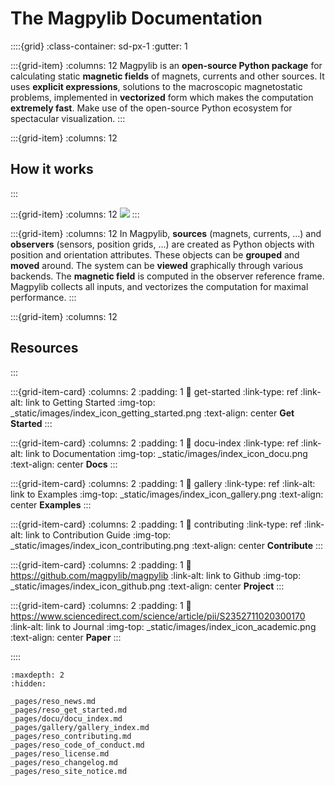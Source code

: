 # The Magpylib Documentation

::::{grid}
:class-container: sd-px-1
:gutter: 1

:::{grid-item}
:columns: 12
Magpylib is an **open-source Python package** for calculating static **magnetic fields** of magnets, currents and other sources. It uses **explicit expressions**, solutions to the macroscopic magnetostatic problems, implemented in **vectorized** form which makes the computation **extremely fast**. Make use of the open-source Python ecosystem for spectacular visualization.
:::

:::{grid-item}
:columns: 12
<div class="sectiontext">
<h2>How it works</h2>
</div>
:::

:::{grid-item}
:columns: 12
![](_static/images/index_flowchart.png)
:::

:::{grid-item}
:columns: 12
In Magpylib, **sources** (magnets, currents, ...) and **observers** (sensors, position grids, ...) are created as Python objects with position and orientation attributes. These objects can be **grouped** and **moved** around. The system can be **viewed** graphically through various backends. The **magnetic field** is computed in the observer reference frame. Magpylib collects all inputs, and vectorizes the computation for maximal performance.
:::

:::{grid-item}
:columns: 12
<div class="sectiontext">
<h2>Resources</h2>
</div>
:::

:::{grid-item-card}
:columns: 2
:padding: 1
:link: get-started
:link-type: ref
:link-alt: link to Getting Started
:img-top: _static/images/index_icon_getting_started.png
:text-align: center
**Get Started**
:::

:::{grid-item-card}
:columns: 2
:padding: 1
:link: docu-index
:link-type: ref
:link-alt: link to Documentation
:img-top: _static/images/index_icon_docu.png
:text-align: center
**Docs**
:::

:::{grid-item-card}
:columns: 2
:padding: 1
:link: gallery
:link-type: ref
:link-alt: link to Examples
:img-top: _static/images/index_icon_gallery.png
:text-align: center
**Examples**
:::

:::{grid-item-card}
:columns: 2
:padding: 1
:link: contributing
:link-type: ref
:link-alt: link to Contribution Guide
:img-top: _static/images/index_icon_contributing.png
:text-align: center
**Contribute**
:::

:::{grid-item-card}
:columns: 2
:padding: 1
:link: https://github.com/magpylib/magpylib
:link-alt: link to Github
:img-top: _static/images/index_icon_github.png
:text-align: center
**Project**
:::

:::{grid-item-card}
:columns: 2
:padding: 1
:link: https://www.sciencedirect.com/science/article/pii/S2352711020300170
:link-alt: link to Journal
:img-top: _static/images/index_icon_academic.png
:text-align: center
**Paper**
:::

::::

```{toctree}
:maxdepth: 2
:hidden:

_pages/reso_news.md
_pages/reso_get_started.md
_pages/docu/docu_index.md
_pages/gallery/gallery_index.md
_pages/reso_contributing.md
_pages/reso_code_of_conduct.md
_pages/reso_license.md
_pages/reso_changelog.md
_pages/reso_site_notice.md
```
